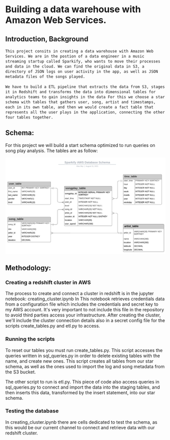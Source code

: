 # Building a data warehouse with Amazon Web Services. 

## Introduction, Background
    This project consits in creating a data warehouse with Amazon Web Services. We are in the postion of a data engineer in a music streaming startup called Sparkify, who wants to move their processes and data in the cloud. We can find the original data in S3, a directory of JSON logs on user activity in the app, as well as JSON metadata files of the songs played. 

    We have to build a ETL pipeline that extracts the data from S3, stages it in Redshift and transforms the data into dimensional tables for analytics teams to gain insights in the data For this we choose a star schema with tables that gathers user, song, artist and timestamps, each in its own table, and then we would create a fact table that represents all the user plays in the application, connecting the other four tables together. 

## Schema:
For this project we will build a start schema optimized to run queries on song play analysis. The tables are as follow:

![schema.jpeg](https://github.com/Alex-Skp/data-warehouse-aws/blob/main/schema.jpeg?raw=true)

## Methodology:

### Creating a redshift cluster in AWS
The process to create and connect a cluster in redshift is in the jupyter notebook: creating_cluster.ipynb In This notebook retrieves credentials data from a configuration file which includes the credentials and secret key to my AWS account. It's very important to not include this file in the repository to avoid third parties access your infrastructure. After creating the cluster, we'll include the cluster connection details also in a secret config file for the scripts create_tables.py and etl.py to access. 

### Running the scripts
To reset our tables you must run create_tables.py. This script accesses the queries written in sql_queries.py in order to delete existing tables with the name, and create new ones. This script creates all tables from our star schema, as well as the ones used to import the log and song metadata from the S3 bucket. 

The other script to run is etl.py. This piece of code also access queries in sql_queries.py to connect and import the data into the staging tables, and then inserts this data, transformed by the insert statement, into our star schema. 

### Testing the database
In creating_cluster.ipynb there are cells dedicated to test the schema, as this would be our current channel to connect and retrieve data with our redshift cluster. 


